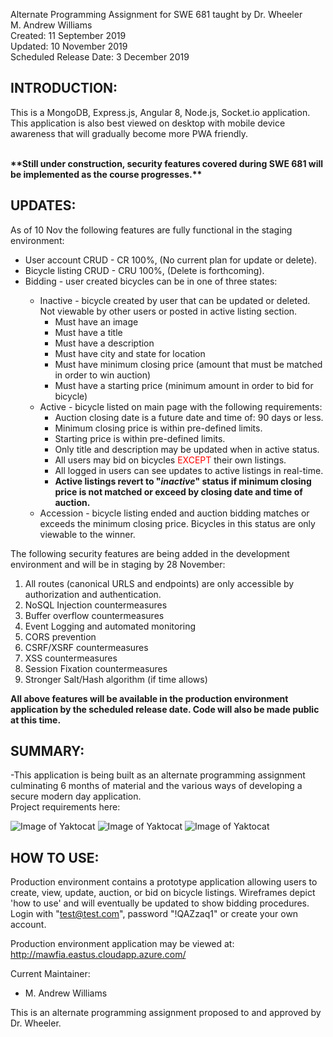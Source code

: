 Alternate Programming Assignment for SWE 681 taught by Dr. Wheeler<br>
M. Andrew Williams<br>
Created: 11 September 2019<br>
Updated: 10 November 2019<br>
Scheduled Release Date: 3 December 2019<br>

INTRODUCTION:
--------------------
This is a MongoDB, Express.js, Angular 8, Node.js, Socket.io application.  This application is also best viewed on desktop with mobile device awareness that will gradually become more PWA friendly.<br><br>
<p><b>**Still under construction, security features covered during SWE 681 will be implemented as the course progresses.**</b></p>

UPDATES:
--------------------
As of 10 Nov the following features are fully functional in the staging environment:
<ul>
  <li>User account CRUD - CR 100%, (No current plan for update or delete).</li>
  <li>Bicycle listing CRUD - CRU 100%, (Delete is forthcoming).</li>
  <li>Bidding - user created bicycles can be in one of three states:</li>
    <ul>
      <li>Inactive - bicycle created by user that can be updated or deleted. Not viewable by other users or posted in active listing section.
      <ul>
        <li>Must have an image</li>
        <li>Must have a title</li>
        <li>Must have a description</li>
        <li>Must have city and state for location</li>
        <li>Must have minimum closing price (amount that must be matched in order to win auction)</li>
        <li>Must have a starting price (minimum amount in order to bid for bicycle)</li>
      </ul>
      </li>
      <li>Active - bicycle listed on main page with the following requirements:
        <ul>
          <li>Auction closing date is a future date and time of: 90 days or less.</li>
          <li>Minimum closing price is within pre-defined limits.</li>
          <li>Starting price is within pre-defined limits.</li>
          <li>Only title and description may be updated when in active status.</li>
          <li>All users may bid on bicycles <span style="color: red;">EXCEPT</span> their own listings.</li>
          <li>All logged in users can see updates to active listings in real-time.</li>
          <b><li>Active listings revert to "<i>inactive</i>" status if minimum closing price is not matched or exceed by closing date and time of auction.</li></b>
        </ul>
      </li>
      <li>Accession - bicycle listing ended and auction bidding matches or exceeds the minimum closing price. Bicycles in this status are only viewable to the winner.</li>
    </ul>
</ul>

The following security features are being added in the development environment and will be in staging by 28 November:
<ol>
<li>All routes (canonical URLS and endpoints) are only accessible by authorization and authentication.</li>
<li>NoSQL Injection countermeasures</li>
<li>Buffer overflow countermeasures</li>
<li>Event Logging and automated monitoring</li>
<li>CORS prevention</li>
<li>CSRF/XSRF countermeasures</li>
<li>XSS countermeasures</li>
<li>Session Fixation countermeasures</li>
<li>Stronger Salt/Hash algorithm (if time allows)</li>
</ol>

<b>All above features will be available in the production environment application by the scheduled release date.  Code will also be made public at this time.</b>

SUMMARY:
--------------------

-This application is being built as an alternate programming assignment culminating 6 months of material and the various ways of developing a secure modern day application.  
Project requirements here:

![Image of Yaktocat](http://mawfia.com/documents/bicycle1.png)
![Image of Yaktocat](http://mawfia.com/documents/bicycle2.png)
![Image of Yaktocat](http://mawfia.com/documents/bicycle3.png)

HOW TO USE:
---------------------
Production environment contains a prototype application allowing users to create, view, update, auction, or bid on bicycle listings.  Wireframes depict 'how to use' and will eventually be updated to show bidding procedures.  Login with "test@test.com", password "!QAZzaq1" or create your own account.


Production environment application may be viewed at: http://mawfia.eastus.cloudapp.azure.com/

Current Maintainer:
 * M. Andrew Williams

This is an alternate programming assignment proposed to and approved by Dr. Wheeler.
